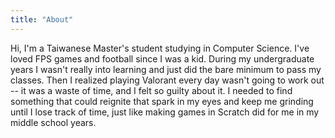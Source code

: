 ```yaml
---
title: "About"
---
```


Hi, I'm a Taiwanese Master's student studying in Computer Science. I've loved FPS games and football since I was a kid. During my undergraduate years I wasn't really into learning and just did the bare minimum to pass my classes. Then I realized playing Valorant every day wasn't going to work out -- it was a waste of time, and I felt so guilty about it. I needed to find something that could reignite that spark in my eyes and keep me grinding until I lose track of time, just like making games in Scratch did for me in my middle school years.

